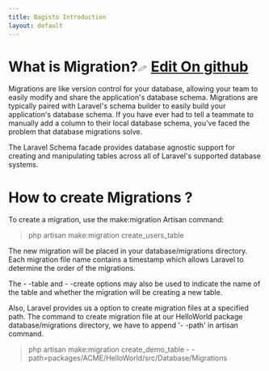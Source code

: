 ```yaml
---
title: Bagisto Introduction
layout: default
---
```


# What is Migration?<a id="what-is-migration"></a><span class="edit-github"><img src="/docs/assets/images/Icon-Pencil-Large.svg" width="19px" height="13px"/> <a class="nav-link" href="https://github.com/bagisto/bagisto-docs">Edit On github</a></span>

Migrations are like version control for your database, allowing your team to easily modify and share the application's database schema. Migrations are typically paired with Laravel's schema builder to easily build your application's database schema. If you have ever had to tell a teammate to manually add a column to their local database schema, you've faced the problem that database migrations solve.

The Laravel Schema facade provides database agnostic support for creating and manipulating tables across all of Laravel's supported database systems.

# How to create Migrations ?<a id="create-migrations"></a>

To create a migration, use the make:migration Artisan command:

>php artisan make:migration create_users_table

The new migration will be placed in your database/migrations directory. Each migration file name contains a timestamp which allows Laravel to determine the order of the migrations.

The - -table and - -create options may also be used to indicate the name of the table and whether the migration will be creating a new table.

Also, Laravel provides us a option to create migration files at a specified path. The command to create migration file at our HelloWorld package database/migrations directory, we have to append '- -path' in artisan command.

> php artisan make:migration create_demo_table - -path=packages/ACME/HelloWorld/src/Database/Migrations